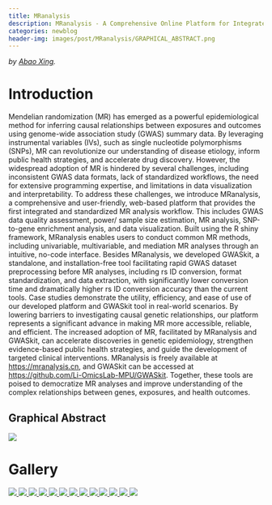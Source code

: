```yaml
---
title: MRanalysis
description: MRanalysis - A Comprehensive Online Platform for Integrated, Multi-Method Mendelian Randomization and Associated Post-GWAS Analyses
categories: newblog
header-img: images/post/MRanalysis/GRAPHICAL_ABSTRACT.png
---
```

*by [Abao Xing]({{site.baseurl}}/people/abao_xing).*

# Introduction

Mendelian randomization (MR) has emerged as a powerful epidemiological method for inferring causal relationships between exposures and outcomes using genome-wide association study (GWAS) summary data. By leveraging instrumental variables (IVs), such as single nucleotide polymorphisms (SNPs), MR can revolutionize our understanding of disease etiology, inform public health strategies, and accelerate drug discovery. However, the widespread adoption of MR is hindered by several challenges, including inconsistent GWAS data formats, lack of standardized workflows, the need for extensive programming expertise, and limitations in data visualization and interpretability. To address these challenges, we introduce MRanalysis, a comprehensive and user-friendly, web-based platform that provides the first integrated and standardized MR analysis workflow. This includes GWAS data quality assessment, power/ sample size estimation, MR analysis, SNP-to-gene enrichment analysis, and data visualization. Built using the R shiny framework, MRanalysis enables users to conduct common MR methods, including univariable, multivariable, and mediation MR analyses through an intuitive, no-code interface. Besides MRanalysis, we developed GWASkit, a standalone, and installation-free tool facilitating rapid GWAS dataset preprocessing before MR analyses, including rs ID conversion, format standardization, and data extraction, with significantly lower conversion time and dramatically higher rs ID conversion accuracy than the current tools. Case studies demonstrate the utility, efficiency, and ease of use of our developed platform and GWASkit tool in real-world scenarios. By lowering barriers to investigating causal genetic relationships, our platform represents a significant advance in making MR more accessible, reliable, and efficient. The increased adoption of MR, facilitated by MRanalysis and GWASkit, can accelerate discoveries in genetic epidemiology, strengthen evidence-based public health strategies, and guide the development of targeted clinical interventions. MRanalysis is freely available at https://mranalysis.cn, and GWASkit can be accessed at https://github.com/Li-OmicsLab-MPU/GWASkit. Together, these tools are poised to democratize MR analyses and improve understanding of the complex relationships between genes, exposures, and health outcomes.

## Graphical Abstract

<img src="../../../images/post/MRanalysis/GRAPHICAL_ABSTRACT.png"/>

# Gallery

<div class="image-container">    
    <a href="https://mranalysis.cn/gallery/forest/" target="_blank">
        <img src="../../../images/post/MRanalysis/forest.png"/>
    </a>
    <a href="https://mranalysis.cn/gallery/forest-mvmr/" target="_blank">
        <img src="../../../images/post/MRanalysis/forest-mvmr.png"/>
    </a>
    <a href="https://mranalysis.cn/gallery/dag-mmr/" target="_blank">
        <img src="../../../images/post/MRanalysis/dag-plot.png"/>
    </a>
    <a href="https://mranalysis.cn/gallery/go-bar-plot/" target="_blank">
        <img src="../../../images/post/MRanalysis/go-bar-plot.png"/>
    </a>
    <a href="https://mranalysis.cn/gallery/go-bar-plot2/" target="_blank">
        <img src="../../../images/post/MRanalysis/go-bar-plot2.png"/>
    </a>
    <a href="https://mranalysis.cn/gallery/go-circos-plot/" target="_blank">
        <img src="../../../images/post/MRanalysis/go-circos-plot.png"/>
    </a>
    <a href="https://mranalysis.cn/gallery/go-dot-plot/" target="_blank">
        <img src="../../../images/post/MRanalysis/go-dot-plot.png"/>
    </a>
    <a href="https://mranalysis.cn/gallery/kegg-bar-plot-hierarchy/" target="_blank">
        <img src="../../../images/post/MRanalysis/kegg-bar-plot-hierarchy.png"/>
    </a>
    <a href="https://mranalysis.cn/gallery/manhattan/" target="_blank">
        <img src="../../../images/post/MRanalysis/manhattan.png"/>
    </a>
    <a href="https://mranalysis.cn/gallery/pie-chart/" target="_blank">
        <img src="../../../images/post/MRanalysis/pie-chart.png"/>
    </a>
    <a href="https://mranalysis.cn/gallery/qq/" target="_blank">
        <img src="../../../images/post/MRanalysis/qq.png"/>
    </a>
    <a href="https://mranalysis.cn/gallery/venn-diagram/" target="_blank">
        <img src="../../../images/post/MRanalysis/venn-diagram.png"/>
    </a>
    <a href="https://mranalysis.cn/" target="_blank" title="To see more, please visit DataVis Builder">
        <img src="../../../images/post/MRanalysis/mr_logo.png"/>
    </a>
</div>
















